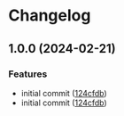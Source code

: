 # Changelog

## 1.0.0 (2024-02-21)


### Features

* initial commit ([124cfdb](https://github.com/elixir-tools/tableau_new/commit/124cfdb3f6860161cceec497db33c2613a138041))
* initial commit ([124cfdb](https://github.com/elixir-tools/tableau_new/commit/124cfdb3f6860161cceec497db33c2613a138041))
